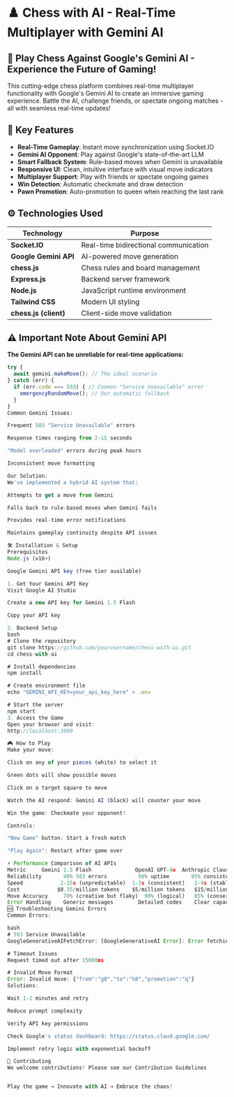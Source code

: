 
# ♟️ Chess with AI - Real-Time Multiplayer with Gemini AI


## 🌟 Play Chess Against Google's Gemini AI - Experience the Future of Gaming!

This cutting-edge chess platform combines real-time multiplayer functionality with Google's Gemini AI to create an immersive gaming experience. Battle the AI, challenge friends, or spectate ongoing matches - all with seamless real-time updates!

## 🚀 Key Features

- **Real-Time Gameplay**: Instant move synchronization using Socket.IO
- **Gemini AI Opponent**: Play against Google's state-of-the-art LLM
- **Smart Fallback System**: Rule-based moves when Gemini is unavailable
- **Responsive UI**: Clean, intuitive interface with visual move indicators
- **Multiplayer Support**: Play with friends or spectate ongoing games
- **Win Detection**: Automatic checkmate and draw detection
- **Pawn Promotion**: Auto-promotion to queen when reaching the last rank

## ⚙️ Technologies Used

| Technology | Purpose |
|------------|---------|
| **Socket.IO** | Real-time bidirectional communication |
| **Google Gemini API** | AI-powered move generation |
| **chess.js** | Chess rules and board management |
| **Express.js** | Backend server framework |
| **Node.js** | JavaScript runtime environment |
| **Tailwind CSS** | Modern UI styling |
| **chess.js (client)** | Client-side move validation |

## ⚠️ Important Note About Gemini API

**The Gemini API can be unreliable for real-time applications:**

```javascript
try {
  await gemini.makeMove(); // The ideal scenario
} catch (err) {
  if (err.code === 503) { // Common "Service Unavailable" error
    emergencyRandomMove(); // Our automatic fallback
  }
}
Common Gemini Issues:

Frequent 503 "Service Unavailable" errors

Response times ranging from 2-15 seconds

"Model overloaded" errors during peak hours

Inconsistent move formatting

Our Solution:
We've implemented a hybrid AI system that:

Attempts to get a move from Gemini

Falls back to rule-based moves when Gemini fails

Provides real-time error notifications

Maintains gameplay continuity despite API issues

🛠️ Installation & Setup
Prerequisites
Node.js (v16+)

Google Gemini API key (free tier available)

1. Get Your Gemini API Key
Visit Google AI Studio

Create a new API key for Gemini 1.5 Flash

Copy your API key

2. Backend Setup
bash
# Clone the repository
git clone https://github.com/yourusername/chess-with-ai.git
cd chess-with-ai

# Install dependencies
npm install

# Create environment file
echo "GEMINI_API_KEY=your_api_key_here" > .env

# Start the server
npm start
3. Access the Game
Open your browser and visit:
http://localhost:3000

🎮 How to Play
Make your move:

Click on any of your pieces (white) to select it

Green dots will show possible moves

Click on a target square to move

Watch the AI respond: Gemini AI (black) will counter your move

Win the game: Checkmate your opponent!

Controls:

"New Game" button: Start a fresh match

"Play Again": Restart after game over

⚡ Performance Comparison of AI APIs
Metric	   Gemini 1.5 Flash	             OpenAI GPT-4o	Anthropic Claude 3.5
Reliability	      40% 503 errors	      98% uptime	   95% consistency
Speed	         2-15s (unpredictable)	1-3s (consistent)	2-4s (stable)
Cost	        $0.35/million tokens	$5/million tokens	$15/million tokens
Move Accuracy	  70% (creative but flaky)	90% (logical)	85% (conservative)
Error Handling	  Generic messages	      Detailed codes	Clear capacity warnings
🆘 Troubleshooting Gemini Errors
Common Errors:

bash
# 503 Service Unavailable
GoogleGenerativeAIFetchError: [GoogleGenerativeAI Error]: Error fetching from https://generativelanguage.googleapis.com/v1beta/models/gemini-1.5-flash:generateContent: [503 Service Unavailable] The model is overloaded.

# Timeout Issues
Request timed out after 15000ms

# Invalid Move Format
Error: Invalid move: {"from":"g8","to":"h8","promotion":"q"}
Solutions:

Wait 1-2 minutes and retry

Reduce prompt complexity

Verify API key permissions

Check Google's status dashboard: https://status.cloud.google.com/

Implement retry logic with exponential backoff

🤝 Contributing
We welcome contributions! Please see our Contribution Guidelines


Play the game → Innovate with AI → Embrace the chaos!



